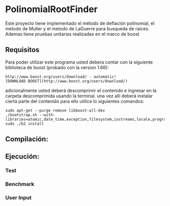 # PolinomialRootFinder
Este proyecto tiene implementado el método de deflación polinomial, el metodo de Muller y el metodo de LaGuerre para busqueda de raices. Ademas tiene pruebas unitarias realizadas en el marco de boost


## Requisitos

Para poder utilizar este programa usted debera contar con la siguiente biblioteca de boost (probado con la version 1.66):

	http://www.boost.org/users/download/ - automatic!
	[DOWNLOAD BOOST](http://www.boost.org/users/download/)

adicionalmente usted deberá descomprimir el contenido e ingresar en la carpeta descomprimida usando la terminal.
una vez allí deberá instalar cierta parte del contenido para ello utilice lo siguientes comandos:

```{r,engine='bash',instalar libboost}
sudo apt-get --purge remove libboost-all-dev
./bootstrap.sh --with-libraries=atomic,date_time,exception,filesystem,iostreams,locale,program_options,regex,signals,system,test,thread,timer,log
sudo ./b2 install
```

## Compilación:


## Ejecución:


### Test
### Benchmark
### User Input
